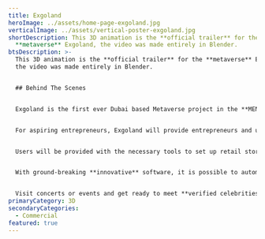 ```yaml
---
title: Exgoland
heroImage: ../assets/home-page-exgoland.jpg
verticalImage: ../assets/vertical-poster-exgoland.jpg
shortDescription: This 3D animation is the **official trailer** for the
  **metaverse** Exgoland, the video was made entirely in Blender.
btsDescription: >-
  This 3D animation is the **official trailer** for the **metaverse** Exgoland,
  the video was made entirely in Blender.


  ## Behind The Scenes


  Exgoland is the first ever Dubai based Metaverse project in the **MENA region**, built on **Solana**.


  For aspiring entrepreneurs, Exgoland will provide entrepreneurs and users with a **universe** of opportunities to build, own and operate businesses.


  Users will be provided with the necessary tools to set up retail stores, host music concerts and many events, display their arts, engage with fun social activities, and an infinite list of opportunities and features that we have in store. **Stay tuned for more!!**”


  With ground-breaking **innovative** software, it is possible to automatically create your own **avatar** from a selfie to walk around Exgoland with.


  Visit concerts or events and get ready to meet **verified celebrities** in a virtual world.
primaryCategory: 3D
secondaryCategories:
  - Commercial
featured: true
---
```

